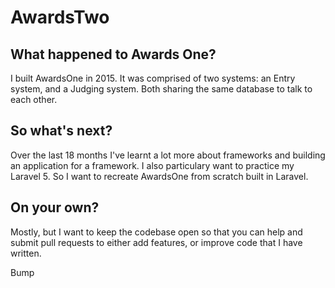 # AwardsTwo

## What happened to Awards One?
I built AwardsOne in 2015. It was comprised of two systems: an Entry system, and a Judging system. Both sharing the same database to talk to each other. 

## So what's next?
Over the last 18 months I've learnt a lot more about frameworks and building an application for a framework. I also particulary want to practice my Laravel 5. So I want to recreate AwardsOne from scratch built in Laravel.

## On your own?
Mostly, but I want to keep the codebase open so that you can help and submit pull requests to either add features, or improve code that I have written. 

Bump
